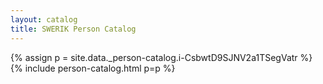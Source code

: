 ```yaml
---
layout: catalog
title: SWERIK Person Catalog
---
```

{% assign p = site.data._person-catalog.i-CsbwtD9SJNV2a1TSegVatr %}
{% include person-catalog.html p=p %}


